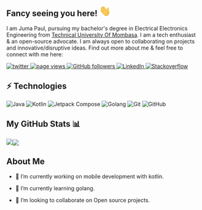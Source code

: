 ## Fancy seeing you here! <img src="https://raw.githubusercontent.com/jumapaul/jumapaul/master/wave.gif" width="30px">

I am Juma Paul, pursuing my bachelor's degree in Electrical Electronics Engineering from [Technical University Of Mombasa](https://www.tum.ac.ke/). I am a tech enthusiast & an open-source advocate. I am always open to collaborating on projects and innovative/disruptive ideas. Find out more about me & feel free to connect with me here:

<p align="left">
  <a href=" https://twitter.com/PJuma2018?t=pF5PhDxp_Zj516HZ6i8SOw&s=08">
    <img src="https://img.shields.io/twitter/follow/PJuma2018?PJuma2018?color=green&logo=twitter" alt="twitter" />
  </a>
  <a href="https://github.com/jumapaul/jumapaul">
    <img src="https://visitor-badge.laobi.icu/badge?page_id=jumapaul.jumapaul" alt="page views" />
  </a>
  <a href="https://github.com/jumapaul?tab=followers">
    <img alt="GitHub followers" src="https://img.shields.io/github/followers/jumapaul?color=green&logo=github">
  </a>
  <a href="https://www.linkedin.com/in/paul-juma-115577200/">
    <img alt="LinkedIn" src="https://img.shields.io/badge/LinkedIn-0077B5?logo=linkedin&logoColor=white">
  </a>
  <a href="https://stackoverflow.com/users/18936507/paul-juma">
    <img alt="Stackoverflow" src="https://img.shields.io/badge/Stack_Overflow-FE7A16?logo=stack-overflow&logoColor=white">
  </a>
</p>


## ⚡ Technologies

![Java](https://img.shields.io/badge/-java-E34A86?style=flat-square&logo=java)
![Kotlin](https://img.shields.io/badge/-Kotlin-430098?style=flat-square&logo=kotlin)
![Jetpack Compose](https://img.shields.io/badge/Jetpack%20composeck%20-compose-blue)
![Golang](https://img.shields.io/badge/Golang-Go-blue)
![Git](https://img.shields.io/badge/-Git-black?style=flat-square&logo=git)
![GitHub](https://img.shields.io/badge/-GitHub-181717?style=flat-square&logo=github)

## My GitHub Stats 📊
<a href="https://github.com/anuraghazra/github-readme-stats">
<img align="left" src="https://github-readme-stats.vercel.app/api?username=jumapaul&count_private=true&show_icons=true" />
</a>
<a href="https://github.com/anuraghazra/convoychat">
<img align="center" src="https://github-readme-stats.vercel.app/api/top-langs/?username=jumapaul" />
</a>

<br>

<h2> About Me</h2>

- 🔭 I’m currently working on mobile development with kotlin.

- 🌱 I’m currently learning golang.

- 👯 I’m looking to collaborate on Open source projects.
